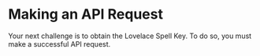 # Making an API Request

Your next challenge is to obtain the Lovelace Spell Key. To do so, you must make a successful API request.